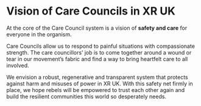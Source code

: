 # Vision of Care Councils in XR UK

At the core of the Care Council system is a vision of **safety and care** for everyone in the organism. 

Care Councils allow us to respond to painful situations with compassionate strength. The care councillors’ job is to come together around a wound or tear in our movement’s fabric and find a way to bring heartfelt care to all involved. 

We envision a robust, regenerative and transparent system that protects against harm and misuses of power in XR UK. With this safety net firmly in place, we hope rebels will be empowered to trust each other again and build the resilient communities this world so desperately needs.

